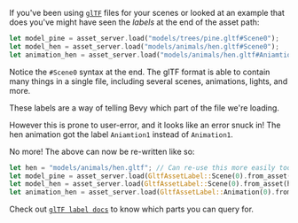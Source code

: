 <!-- glTF labels: add enum to avoid misspelling and keep up-to-date list documented -->
<!-- https://github.com/bevyengine/bevy/pull/13586 -->

If you've been using [`glTF`] files for your scenes or looked at an example that does you've might have seen the _labels_ at the end of the asset path:

```rust
let model_pine = asset_server.load("models/trees/pine.gltf#Scene0");
let model_hen = asset_server.load("models/animals/hen.gltf#Scene0");
let animation_hen = asset_server.load("models/animals/hen.gltf#Aniamtion1"); // Oh no!
```

Notice the `#Scene0` syntax at the end. The glTF format is able to contain many things in a single file, including several scenes, animations, lights, and more.

These labels are a way of telling Bevy which part of the file we're loading.

However this is prone to user-error, and it looks like an error snuck in! The hen animation got the label `Aniamtion1` instead of `Animation1`.

No more! The above can now be re-written like so:

```rust
let hen = "models/animals/hen.gltf"; // Can re-use this more easily too
let model_pine = asset_server.load(GltfAssetLabel::Scene(0).from_asset("models/trees/pine.gltf"));
let model_hen = asset_server.load(GltfAssetLabel::Scene(0).from_asset(hen));
let animation_hen = asset_server.load(GltfAssetLabel::Animation(0).from_asset(hen)); // No typo!
```

Check out [`glTF label docs`] to know which parts you can query for.

[`glTF`]: https://www.khronos.org/gltf/
[`glTF label docs`]: http://dev-docs.bevyengine.org/bevy/gltf/enum.GltfAssetLabel.html
